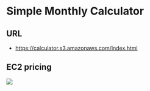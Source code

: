 # Simple Monthly Calculator

## URL
* https://calculator.s3.amazonaws.com/index.html

## EC2 pricing
[<img src="https://i.imgur.com/iTlSt8b.png">](https://i.imgur.com/iTlSt8b.png)

 
